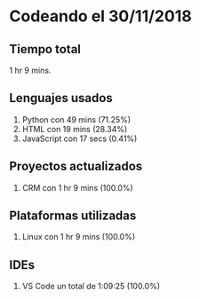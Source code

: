 # Codeando el 30/11/2018

## Tiempo total
1 hr 9 mins.

## Lenguajes usados
1. Python con 49 mins (71.25%)
1. HTML con 19 mins (28.34%)
1. JavaScript con 17 secs (0.41%)

## Proyectos actualizados
1. CRM con 1 hr 9 mins (100.0%)

## Plataformas utilizadas
1. Linux con 1 hr 9 mins (100.0%)

## IDEs
1. VS Code un total de 1:09:25 (100.0%)
